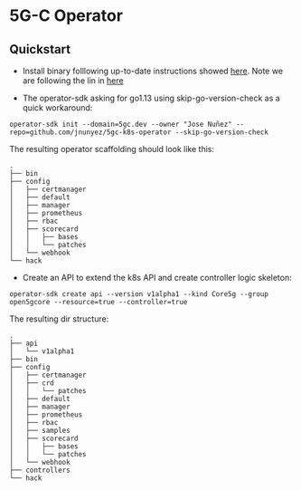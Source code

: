 # 5G-C Operator

## Quickstart

* Install binary folllowing up-to-date instructions showed [here](https://sdk.operatorframework.io/docs/installation/). Note we are following the lin in [here](https://marketplace.redhat.com/en-us/blog/building-an-operator)

* The operator-sdk asking for go1.13 using skip-go-version-check as a quick workaround:

```console
operator-sdk init --domain=5gc.dev --owner "Jose Nuñez" --repo=github.com/jnunyez/5gc-k8s-operator --skip-go-version-check
```

The resulting operator scaffolding should look like this:

```console
.
├── bin
├── config
│   ├── certmanager
│   ├── default
│   ├── manager
│   ├── prometheus
│   ├── rbac
│   ├── scorecard
│   │   ├── bases
│   │   └── patches
│   └── webhook
└── hack
```

* Create an API to extend the k8s API and create controller logic skeleton:

```console
operator-sdk create api --version v1alpha1 --kind Core5g --group open5gcore --resource=true --controller=true
```

The resulting dir structure:

```console
.
├── api
│   └── v1alpha1
├── bin
├── config
│   ├── certmanager
│   ├── crd
│   │   └── patches
│   ├── default
│   ├── manager
│   ├── prometheus
│   ├── rbac
│   ├── samples
│   ├── scorecard
│   │   ├── bases
│   │   └── patches
│   └── webhook
├── controllers
└── hack
```